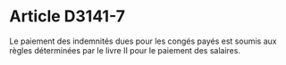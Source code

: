 # Article D3141-7

  
Le paiement des indemnités dues pour les congés payés est soumis aux règles déterminées par le livre II pour le paiement des salaires.